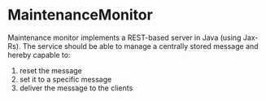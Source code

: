 # MaintenanceMonitor

Maintenance monitor implements a REST-based server in Java (using Jax-Rs). The service should be able to manage a centrally stored message and hereby capable to:
   1) reset the message
   2) set it to a specific message
   3) deliver the message to the clients
   
